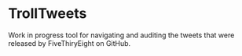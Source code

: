 # TrollTweets
Work in progress tool for navigating and auditing the tweets that were released by FiveThiryEight on GitHub.